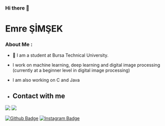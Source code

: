 ### Hi there 👋 

<h1>Emre ŞİMŞEK</h1>

### About Me :
 
  - :school: I am a student at Bursa Technical University.
  - I work on machine learning, deep learning and digital image processing (currently at a beginner level in digital image processing)
  - I am also working on C and Java

   
   - <h2>Contact with me</h2>
<a href = "mailto:simsek.emree08@gmail.com"><img src="https://img.shields.io/badge/-Gmail-%23333?style=for-the-badge&logo=gmail&logoColor=white" target="_blank"></a>
<a href="https://www.linkedin.com/in/emree-simsek/" target="_blank"><img src="https://img.shields.io/badge/-LinkedIn-%230077B5?style=for-the-badge&logo=linkedin&logoColor=white" target="_blank"></a>


[![Github Badge](https://img.shields.io/badge/-Github-000?style=quare&labelColor=000&logo=Github&logoColor=white&link=link)](https://github.com/EmreSimseek) 
[![Instagram Badge](https://img.shields.io/badge/-Instagram-C13584?style=flat-quare&labelColor=C13584&logo=instagram&logoColor=white&link=link)](https://www.instagram.com/emre.simsek08/) 

